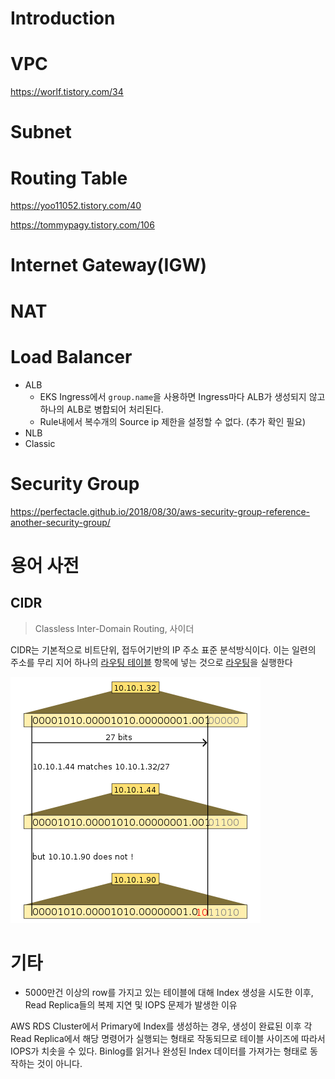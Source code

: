 # Introduction









# VPC

https://worlf.tistory.com/34

# Subnet



# Routing Table

  https://yoo11052.tistory.com/40

https://tommypagy.tistory.com/106



# Internet Gateway(IGW)





# NAT





# Load Balancer

- ALB
    - EKS Ingress에서 `group.name`을 사용하면 Ingress마다 ALB가 생성되지 않고 하나의 ALB로 병합되어 처리된다. 
    - Rule내에서 복수개의 Source ip 제한을 설정할 수 없다. (추가 확인 필요)
- NLB
- Classic



# Security Group

https://perfectacle.github.io/2018/08/30/aws-security-group-reference-another-security-group/









# 용어 사전

## CIDR

> Classless Inter-Domain Routing, 사이더

CIDR는 기본적으로 비트단위, 접두어기반의 IP 주소 표준 분석방식이다. 이는 일련의 주소를 무리 지어 하나의 [라우팅 테이블](https://ko.wikipedia.org/wiki/라우팅_테이블) 항목에 넣는 것으로 [라우팅](https://ko.wikipedia.org/wiki/라우팅)을 실행한다

![CIDR 접두어 일치 예](general.assets/400px-IP_Address_Match.svg.png)





# 기타

- 5000만건 이상의 row를 가지고 있는 테이블에 대해 Index 생성을 시도한 이후, Read Replica들의 복제 지연 및 IOPS 문제가 발생한 이유

AWS RDS Cluster에서 Primary에 Index를 생성하는 경우, 생성이 완료된 이후 각 Read Replica에서 해당 명령어가 실행되는 형태로 작동되므로 테이블 사이즈에 따라서 IOPS가 치솟을 수 있다. Binlog를 읽거나 완성된 Index 데이터를 가져가는 형태로 동작하는 것이 아니다.

